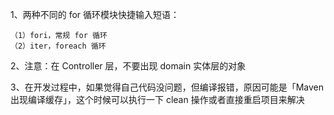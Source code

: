 1、两种不同的 for 循环模块快捷输入短语：

    （1）fori，常规 for 循环
    （2）iter，foreach 循环
    
2、注意：在 Controller 层，不要出现 domain 实体层的对象

3、在开发过程中，如果觉得自己代码没问题，但编译报错，原因可能是「Maven 出现编译缓存」，这个时候可以执行一下 clean 操作或者直接重启项目来解决